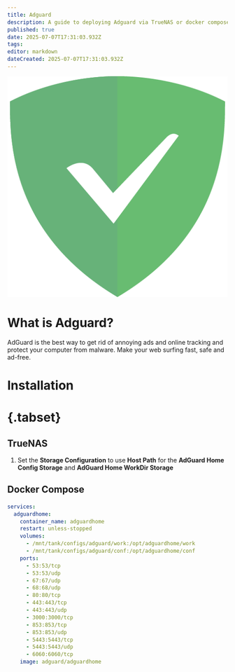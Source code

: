 ```yaml
---
title: Adguard
description: A guide to deploying Adguard via TrueNAS or docker compose
published: true
date: 2025-07-07T17:31:03.932Z
tags: 
editor: markdown
dateCreated: 2025-07-07T17:31:03.932Z
---
```


![adguard-home.png](/adguard-home.png)

# What is Adguard?
AdGuard is the best way to get rid of annoying ads and online tracking and protect your computer from malware. Make your web surfing fast, safe and ad-free.


# Installation
# {.tabset}
## TrueNAS
1. Set the **Storage Configuration** to use **Host Path** for the **AdGuard Home Config Storage** and **AdGuard Home WorkDir Storage**

## Docker Compose
```yaml
services:
  adguardhome:
    container_name: adguardhome
    restart: unless-stopped
    volumes:
      - /mnt/tank/configs/adguard/work:/opt/adguardhome/work
      - /mnt/tank/configs/adguard/conf:/opt/adguardhome/conf
    ports:
      - 53:53/tcp
      - 53:53/udp
      - 67:67/udp
      - 68:68/udp
      - 80:80/tcp
      - 443:443/tcp
      - 443:443/udp
      - 3000:3000/tcp
      - 853:853/tcp
      - 853:853/udp
      - 5443:5443/tcp
      - 5443:5443/udp
      - 6060:6060/tcp
    image: adguard/adguardhome
```
